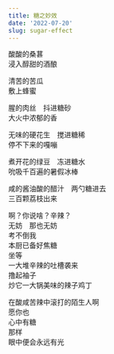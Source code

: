 ```yaml
---
title: 糖之妙效
date: '2022-07-20'
slug: sugar-effect
---
```


酸酸的桑葚  
浸入醇甜的酒酿<!--# 前段时间做了桑葚米酒，超乎我预期 -->

清苦的苦瓜  
敷上蜂蜜

腥的肉丝　抖进糖砂  
大火中浓郁的香<!--# 美拉德反应 -->

无味的硬花生　搅进糖稀  
停不下来的嘎嘣

煮开花的绿豆　冻进糖水  
吮吸千百遍的暑假冰棒

咸的酱油酸的醋汁　两勺糖进去  
三百颗荔枝出来<!--# 诸如糖醋排骨之类的糖醋味，即荔枝味 -->

啊？你说啥？辛辣？  
无妨　那也无妨  
考不倒我  
本厨已备好焦糖  
坐等  
一大堆辛辣的吐槽袭来  
撸起袖子  
炒它一大锅美味的辣子鸡丁<!--# [甜与辣](/cn/2018/08/sweet-spicy/)也是我的最爱 -->

在酸咸苦辣中滚打的陌生人啊  
愿你也  
心中有糖  
那样  
眼中便会永远有光

<!--# 又是一首厨诗。没有什么食物是一勺糖征服不了的。如果有，那就两勺。 -->

